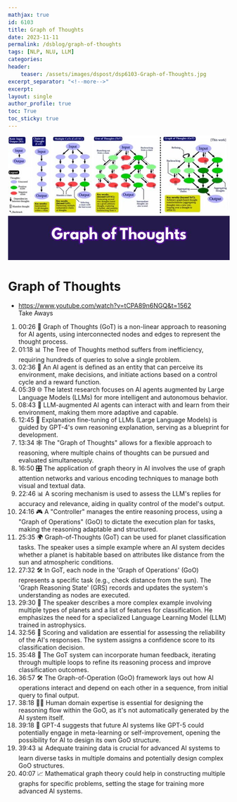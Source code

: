 ```yaml
---
mathjax: true
id: 6103
title: Graph of Thoughts
date: 2023-11-11
permalink: /dsblog/graph-of-thoughts
tags: [NLP, NLU, LLM]
categories:
header:
    teaser: /assets/images/dspost/dsp6103-Graph-of-Thoughts.jpg
excerpt_separator: "<!--more-->"  
excerpt:  
layout: single  
author_profile: true  
toc: True  
toc_sticky: true
---
```


![Graph of Thoughts](/assets/images/dspost/dsp6103-Graph-of-Thoughts.jpg)

# Graph of Thoughts


- https://www.youtube.com/watch?v=tCPA89n6NGQ&t=1562   
Take Aways  

1. 00:26 🤯 Graph of Thoughts (GoT) is a non-linear approach to reasoning for AI agents, using interconnected nodes and edges to represent the thought process.
1. 01:18 📊 The Tree of Thoughts method suffers from inefficiency, requiring hundreds of queries to solve a single problem.
1. 02:36 🎯 An AI agent is defined as an entity that can perceive its environment, make decisions, and initiate actions based on a control cycle and a reward function.
1. 05:39 🌐 The latest research focuses on AI agents augmented by Large Language Models (LLMs) for more intelligent and autonomous behavior.
1. 08:43 🤖 LLM-augmented AI agents can interact with and learn from their environment, making them more adaptive and capable.
1. 12:45 📝 Explanation fine-tuning of LLMs (Large Language Models) is guided by GPT-4's own reasoning explanation, serving as a blueprint for development.
1. 13:34 🕸️ The "Graph of Thoughts" allows for a flexible approach to reasoning, where multiple chains of thoughts can be pursued and evaluated simultaneously.
1. 16:50 🎛️ The application of graph theory in AI involves the use of graph attention networks and various encoding techniques to manage both visual and textual data.
1. 22:46 📊 A scoring mechanism is used to assess the LLM's replies for accuracy and relevance, aiding in quality control of the model's output.
1. 24:16 🎮 A "Controller" manages the entire reasoning process, using a "Graph of Operations" (GoO) to dictate the execution plan for tasks, making the reasoning adaptable and structured.
1. 25:35 🌍 Graph-of-Thoughts (GoT) can be used for planet classification tasks. The speaker uses a simple example where an AI system decides whether a planet is habitable based on attributes like distance from the sun and atmospheric conditions.
1. 27:32 🛠️ In GoT, each node in the 'Graph of Operations' (GoO) represents a specific task (e.g., check distance from the sun). The 'Graph Reasoning State' (GRS) records and updates the system's understanding as nodes are executed.
1. 29:30 📝 The speaker describes a more complex example involving multiple types of planets and a list of features for classification. He emphasizes the need for a specialized Language Learning Model (LLM) trained in astrophysics.
1. 32:56 🎯 Scoring and validation are essential for assessing the reliability of the AI's responses. The system assigns a confidence score to its classification decision.
1. 35:48 🔄 The GoT system can incorporate human feedback, iterating through multiple loops to refine its reasoning process and improve classification outcomes.  
1. 36:57 🛠️ The Graph-of-Operation (GoO) framework lays out how AI operations interact and depend on each other in a sequence, from initial query to final output.
1. 38:18 🙋‍♂️ Human domain expertise is essential for designing the reasoning flow within the GoO, as it's not automatically generated by the AI system itself.
1. 39:18 🤔 GPT-4 suggests that future AI systems like GPT-5 could potentially engage in meta-learning or self-improvement, opening the possibility for AI to design its own GoO structure.
1. 39:43 📊 Adequate training data is crucial for advanced AI systems to learn diverse tasks in multiple domains and potentially design complex GoO structures.
1. 40:07 📈 Mathematical graph theory could help in constructing multiple graphs for specific problems, setting the stage for training more advanced AI systems.



